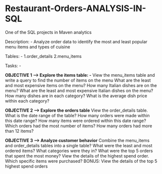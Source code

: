 # Restaurant-Orders-ANALYSIS-IN-SQL

One of the SQL projects in Maven analytics 

Description: -
Analyze order data to identify the most and least popular menu items and types of cuisine

Tables: -
1.order_details
2.menu_items

Tasks: -

**OBJECTIVE 1 --> Explore the items table: -**
View the menu_items table and write a query to find the number of items on the menu
What are the least and most expensive items on the menu?
How many Italian dishes are on the menu? What are the least and most expensive Italian dishes on the menu?
How many dishes are in each category? What is the average dish price within each category?

**OBJECTIVE 2 --> Explore the orders table**
View the order_details table. What is the date range of the table?
How many orders were made within this date range? How many items were ordered within this date range?
Which orders had the most number of items?
How many orders had more than 12 items?

**OBJECTIVE 3 --> Analyze customer behavior**
Combine the menu_items and order_details tables into a single table?
What were the least and most ordered items? What categories were they in?
What were the top 5 orders that spent the most money?
View the details of the highest spend order. Which specific items were purchased?
BONUS: View the details of the top 5 highest spend orders
